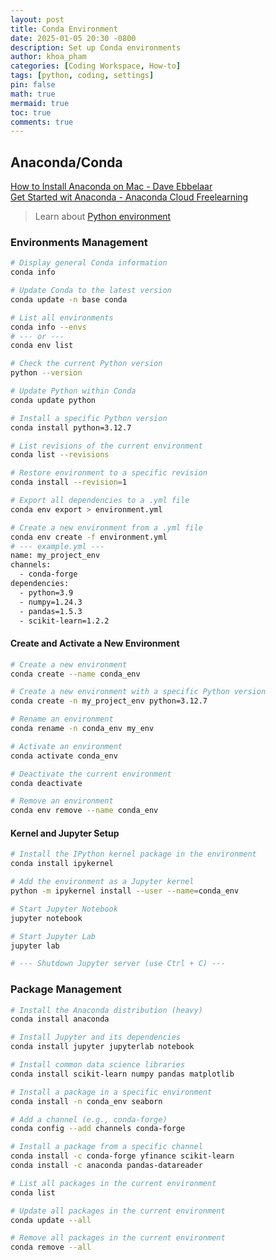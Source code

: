 ```yaml
---
layout: post
title: Conda Environment
date: 2025-01-05 20:30 -0800
description: Set up Conda environments
author: khoa_pham
categories: [Coding Workspace, How-to]
tags: [python, coding, settings]
pin: false
math: true
mermaid: true
toc: true
comments: true
---
```


## Anaconda/Conda

[How to Install Anaconda on Mac - Dave Ebbelaar](https://youtu.be/RFeIn2ywxG4?si=nVfrjVQzsGtiu5Sg)  
[Get Started wit Anaconda - Anaconda Cloud Freelearning](https://freelearning.anaconda.cloud/get-started-with-anaconda/18200)

> Learn about [Python environment](https://khoapham1002.github.io/mindpalace/posts/python-environment/)

### Environments Management

```bash
# Display general Conda information
conda info

# Update Conda to the latest version
conda update -n base conda

# List all environments
conda info --envs
# --- or ---
conda env list
```

```bash
# Check the current Python version
python --version

# Update Python within Conda
conda update python

# Install a specific Python version
conda install python=3.12.7
```

```bash
# List revisions of the current environment
conda list --revisions

# Restore environment to a specific revision
conda install --revision=1
```

```bash
# Export all dependencies to a .yml file
conda env export > environment.yml

# Create a new environment from a .yml file
conda env create -f environment.yml
# --- example.yml ---
name: my_project_env
channels:
  - conda-forge
dependencies:
  - python=3.9
  - numpy=1.24.3
  - pandas=1.5.3
  - scikit-learn=1.2.2
```

#### Create and Activate a New Environment

```bash
# Create a new environment
conda create --name conda_env

# Create a new environment with a specific Python version
conda create -n my_project_env python=3.12.7

# Rename an environment
conda rename -n conda_env my_env

# Activate an environment
conda activate conda_env

# Deactivate the current environment
conda deactivate

# Remove an environment
conda env remove --name conda_env
```

#### Kernel and Jupyter Setup

```bash
# Install the IPython kernel package in the environment
conda install ipykernel

# Add the environment as a Jupyter kernel
python -m ipykernel install --user --name=conda_env

# Start Jupyter Notebook
jupyter notebook

# Start Jupyter Lab
jupyter lab

# --- Shutdown Jupyter server (use Ctrl + C) ---
```

### Package Management

```bash
# Install the Anaconda distribution (heavy)
conda install anaconda

# Install Jupyter and its dependencies
conda install jupyter jupyterlab notebook

# Install common data science libraries
conda install scikit-learn numpy pandas matplotlib

# Install a package in a specific environment
conda install -n conda_env seaborn
```

```bash
# Add a channel (e.g., conda-forge)
conda config --add channels conda-forge

# Install a package from a specific channel
conda install -c conda-forge yfinance scikit-learn
conda install -c anaconda pandas-datareader
```

```bash
# List all packages in the current environment
conda list

# Update all packages in the current environment
conda update --all

# Remove all packages in the current environment
conda remove --all
```

